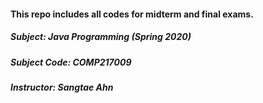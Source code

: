 #### This repo includes all codes for midterm and final exams. 
##### Subject: Java Programming (Spring 2020)
##### Subject Code: COMP217009
##### Instructor: Sangtae Ahn

